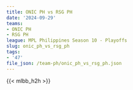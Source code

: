 ```yaml
---
title: ONIC PH vs RSG PH
date: '2024-09-29'
teams:
- ONIC PH
- RSG PH
league: MPL Philippines Season 10 - Playoffs
slug: onic_ph_vs_rsg_ph
tags:
- '47'
file_json: /team-ph/onic_ph_vs_rsg_ph.json
---
```


{{< mlbb_h2h >}}
